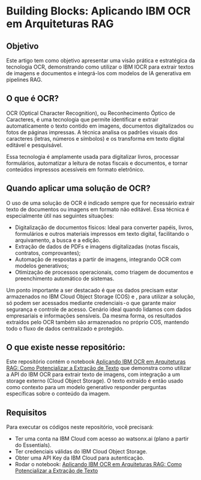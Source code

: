 # Building Blocks: Aplicando IBM OCR em Arquiteturas RAG

## Objetivo

Este artigo tem como objetivo apresentar uma visão prática e estratégica da tecnologia OCR, demonstrando como utilizar o IBM IOCR para extrair textos de imagens e documentos e integrá-los com modelos de IA generativa em pipelines RAG.

## O que é OCR?

OCR (Optical Character Recognition), ou Reconhecimento Óptico de Caracteres, é uma tecnologia que permite identificar e extrair automaticamente o texto contido em imagens, documentos digitalizados ou fotos de páginas impressas. A técnica analisa os padrões visuais dos caracteres (letras, números e símbolos) e os transforma em texto digital editável e pesquisável.

Essa tecnologia é amplamente usada para digitalizar livros, processar formulários, automatizar a leitura de notas fiscais e documentos, e tornar conteúdos impressos acessíveis em formato eletrônico.


## Quando aplicar uma solução de OCR?

O uso de uma solução de OCR é indicado sempre que for necessário extrair texto de documentos ou imagens em formato não editável. Essa técnica é especialmente útil nas seguintes situações:

- Digitalização de documentos físicos: Ideal para converter papéis, livros, formulários e outros materiais impressos em texto digital, facilitando o arquivamento, a busca e a edição.
- Extração de dados de PDFs e imagens digitalizadas (notas fiscais, contratos, comprovantes);
- Automação de respostas a partir de imagens, integrando OCR com modelos generativos;
- Otimização de processos operacionais, como triagem de documentos e preenchimento automático de sistemas.

Um ponto importante a ser destacado é que os dados precisam estar armazenados no IBM Cloud Object Storage (COS) e , para utilizar a solução, só podem ser acessados mediante credenciais - o que garante maior segurança e controle de acesso. Cenário ideal quando lidamos com dados empresariais e informações sensíveis. Da mesma forma, os resultados extraídos pelo OCR também são armazenados no próprio COS, mantendo todo o fluxo de dados centralizado e protegido.

## O que existe nesse repositório:

Este repositório contém o notebook [Aplicando IBM OCR em Arquiteturas RAG: Como Potencializar a Extração de Texto](https://github.com/laurapellizari/watsonx-ai-iocr/blob/main/Aplicando%20IBM%20OCR%20em%20Arquiteturas%20RAG%3A%20Como%20Potencializar%20a%20Extra%C3%A7%C3%A3o%20de%20Textos.ipynb) que demonstra como utilizar a API do IBM OCR para extrair texto de imagens, com integração a um storage externo (Cloud Object Storage). O texto extraído é então usado como contexto para um modelo generativo responder perguntas específicas sobre o conteúdo da imagem.

## Requisitos

Para executar os códigos neste repositório, você precisará:

- Ter uma conta na IBM Cloud com acesso ao watsonx.ai (plano a partir do Essentials).
- Ter credenciais válidas do IBM Cloud Object Storage.
- Obter uma API Key da IBM Cloud para autenticação.
- Rodar o notebook: [Aplicando IBM OCR em Arquiteturas RAG: Como Potencializar a Extração de Texto](https://github.com/laurapellizari/watsonx-ai-iocr/blob/main/Aplicando%20IBM%20OCR%20em%20Arquiteturas%20RAG%3A%20Como%20Potencializar%20a%20Extra%C3%A7%C3%A3o%20de%20Textos.ipynb)

